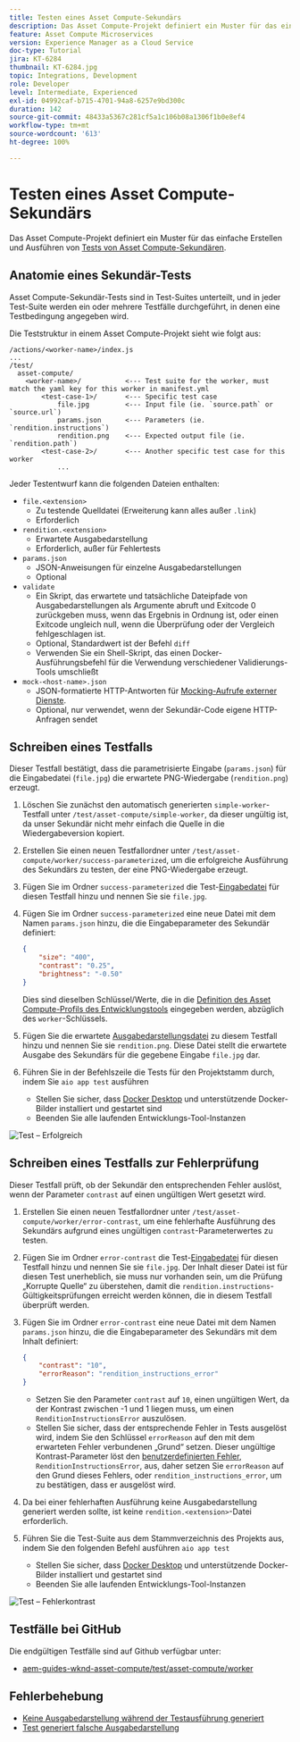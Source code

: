 ```yaml
---
title: Testen eines Asset Compute-Sekundärs
description: Das Asset Compute-Projekt definiert ein Muster für das einfache Erstellen und Ausführen von Tests von Asset Compute-Sekundären.
feature: Asset Compute Microservices
version: Experience Manager as a Cloud Service
doc-type: Tutorial
jira: KT-6284
thumbnail: KT-6284.jpg
topic: Integrations, Development
role: Developer
level: Intermediate, Experienced
exl-id: 04992caf-b715-4701-94a8-6257e9bd300c
duration: 142
source-git-commit: 48433a5367c281cf5a1c106b08a1306f1b0e8ef4
workflow-type: tm+mt
source-wordcount: '613'
ht-degree: 100%

---
```


# Testen eines Asset Compute-Sekundärs

Das Asset Compute-Projekt definiert ein Muster für das einfache Erstellen und Ausführen von [Tests von Asset Compute-Sekundären](https://experienceleague.adobe.com/docs/asset-compute/using/extend/test-custom-application.html?lang=de).

## Anatomie eines Sekundär-Tests

Asset Compute-Sekundär-Tests sind in Test-Suites unterteilt, und in jeder Test-Suite werden ein oder mehrere Testfälle durchgeführt, in denen eine Testbedingung angegeben wird.

Die Teststruktur in einem Asset Compute-Projekt sieht wie folgt aus:

```
/actions/<worker-name>/index.js
...
/test/
  asset-compute/
    <worker-name>/           <--- Test suite for the worker, must match the yaml key for this worker in manifest.yml
        <test-case-1>/       <--- Specific test case 
            file.jpg         <--- Input file (ie. `source.path` or `source.url`)
            params.json      <--- Parameters (ie. `rendition.instructions`)
            rendition.png    <--- Expected output file (ie. `rendition.path`)
        <test-case-2>/       <--- Another specific test case for this worker
            ...
```

Jeder Testentwurf kann die folgenden Dateien enthalten:

+ `file.<extension>`
   + Zu testende Quelldatei (Erweiterung kann alles außer `.link`)
   + Erforderlich
+ `rendition.<extension>`
   + Erwartete Ausgabedarstellung
   + Erforderlich, außer für Fehlertests
+ `params.json`
   + JSON-Anweisungen für einzelne Ausgabedarstellungen
   + Optional
+ `validate`
   + Ein Skript, das erwartete und tatsächliche Dateipfade von Ausgabedarstellungen als Argumente abruft und Exitcode 0 zurückgeben muss, wenn das Ergebnis in Ordnung ist, oder einen Exitcode ungleich null, wenn die Überprüfung oder der Vergleich fehlgeschlagen ist.
   + Optional, Standardwert ist der Befehl `diff`
   + Verwenden Sie ein Shell-Skript, das einen Docker-Ausführungsbefehl für die Verwendung verschiedener Validierungs-Tools umschließt
+ `mock-<host-name>.json`
   + JSON-formatierte HTTP-Antworten für [Mocking-Aufrufe externer Dienste](https://www.mock-server.com/mock_server/creating_expectations.html).
   + Optional, nur verwendet, wenn der Sekundär-Code eigene HTTP-Anfragen sendet

## Schreiben eines Testfalls

Dieser Testfall bestätigt, dass die parametrisierte Eingabe (`params.json`) für die Eingabedatei (`file.jpg`) die erwartete PNG-Wiedergabe (`rendition.png`) erzeugt.

1. Löschen Sie zunächst den automatisch generierten `simple-worker`-Testfall unter `/test/asset-compute/simple-worker`, da dieser ungültig ist, da unser Sekundär nicht mehr einfach die Quelle in die Wiedergabeversion kopiert.
1. Erstellen Sie einen neuen Testfallordner unter `/test/asset-compute/worker/success-parameterized`, um die erfolgreiche Ausführung des Sekundärs zu testen, der eine PNG-Wiedergabe erzeugt.
1. Fügen Sie im Ordner `success-parameterized` die Test-[Eingabedatei](./assets/test/success-parameterized/file.jpg) für diesen Testfall hinzu und nennen Sie sie `file.jpg`.
1. Fügen Sie im Ordner `success-parameterized` eine neue Datei mit dem Namen `params.json` hinzu, die die Eingabeparameter des Sekundär definiert:

   ```json
   { 
       "size": "400",
       "contrast": "0.25",
       "brightness": "-0.50"
   }
   ```

   Dies sind dieselben Schlüssel/Werte, die in die [Definition des Asset Compute-Profils des Entwicklungstools](../develop/development-tool.md) eingegeben werden, abzüglich des `worker`-Schlüssels.

1. Fügen Sie die erwartete [Ausgabedarstellungsdatei](./assets/test/success-parameterized/rendition.png) zu diesem Testfall hinzu und nennen Sie sie `rendition.png`. Diese Datei stellt die erwartete Ausgabe des Sekundärs für die gegebene Eingabe `file.jpg` dar.
1. Führen Sie in der Befehlszeile die Tests für den Projektstamm durch, indem Sie `aio app test` ausführen
   + Stellen Sie sicher, dass [Docker Desktop](../set-up/development-environment.md#docker) und unterstützende Docker-Bilder installiert und gestartet sind
   + Beenden Sie alle laufenden Entwicklungs-Tool-Instanzen

![Test – Erfolgreich](./assets/test/success-parameterized/result.png)

## Schreiben eines Testfalls zur Fehlerprüfung

Dieser Testfall prüft, ob der Sekundär den entsprechenden Fehler auslöst, wenn der Parameter `contrast` auf einen ungültigen Wert gesetzt wird.

1. Erstellen Sie einen neuen Testfallordner unter `/test/asset-compute/worker/error-contrast`, um eine fehlerhafte Ausführung des Sekundärs aufgrund eines ungültigen `contrast`-Parameterwertes zu testen.
1. Fügen Sie im Ordner `error-contrast` die Test-[Eingabedatei](./assets/test/error-contrast/file.jpg) für diesen Testfall hinzu und nennen Sie sie `file.jpg`. Der Inhalt dieser Datei ist für diesen Test unerheblich, sie muss nur vorhanden sein, um die Prüfung „Korrupte Quelle“ zu überstehen, damit die `rendition.instructions`-Gültigkeitsprüfungen erreicht werden können, die in diesem Testfall überprüft werden.
1. Fügen Sie im Ordner `error-contrast` eine neue Datei mit dem Namen `params.json` hinzu, die die Eingabeparameter des Sekundärs mit dem Inhalt definiert:

   ```json
   {
       "contrast": "10",
       "errorReason": "rendition_instructions_error"
   }
   ```

   + Setzen Sie den Parameter `contrast` auf `10`, einen ungültigen Wert, da der Kontrast zwischen -1 und 1 liegen muss, um einen `RenditionInstructionsError` auszulösen.
   + Stellen Sie sicher, dass der entsprechende Fehler in Tests ausgelöst wird, indem Sie den Schlüssel `errorReason` auf den mit dem erwarteten Fehler verbundenen „Grund“ setzen. Dieser ungültige Kontrast-Parameter löst den [benutzerdefinierten Fehler](../develop/worker.md#errors), `RenditionInstructionsError`, aus, daher setzen Sie `errorReason` auf den Grund dieses Fehlers, oder `rendition_instructions_error`, um zu bestätigen, dass er ausgelöst wird.

1. Da bei einer fehlerhaften Ausführung keine Ausgabedarstellung generiert werden sollte, ist keine `rendition.<extension>`-Datei erforderlich.
1. Führen Sie die Test-Suite aus dem Stammverzeichnis des Projekts aus, indem Sie den folgenden Befehl ausführen `aio app test`
   + Stellen Sie sicher, dass [Docker Desktop](../set-up/development-environment.md#docker) und unterstützende Docker-Bilder installiert und gestartet sind
   + Beenden Sie alle laufenden Entwicklungs-Tool-Instanzen

![Test – Fehlerkontrast](./assets/test/error-contrast/result.png)

## Testfälle bei GitHub

Die endgültigen Testfälle sind auf Github verfügbar unter:

+ [aem-guides-wknd-asset-compute/test/asset-compute/worker](https://github.com/adobe/aem-guides-wknd-asset-compute/tree/master/test/asset-compute/worker)

## Fehlerbehebung

+ [Keine Ausgabedarstellung während der Testausführung generiert](../troubleshooting.md#test-no-rendition-generated)
+ [Test generiert falsche Ausgabedarstellung](../troubleshooting.md#tests-generates-incorrect-rendition)
